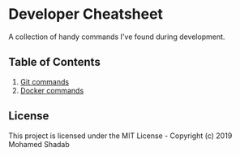 # Developer Cheatsheet

A collection of handy commands I've found during development.

## Table of Contents

1. [Git commands](./git.md)
2. [Docker commands](./docker.md)

## License

This project is licensed under the MIT License - Copyright (c) 2019 Mohamed Shadab
